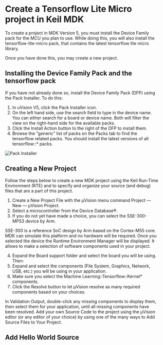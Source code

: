 # Create a Tensorflow Lite Micro project in Keil MDK

To create a project in MDK Version 5, you must install the Device Family pack for the MCU you plan to use. 
While doing this, you will also install the tensorflow-lite-micro pack, that contains the latest tensorflow lite micro library.

Once you have done this, you may create a new project.

## Installing the Device Family Pack and the tensorflow pack
If you have not already done so, install the Device Family Pack (DFP) using the Pack Installer. To do this:

1. In uVision V5, click the Pack Installer icon.
2. On the left hand side, use the search field to type in the device name. You can either search for a board or device name. Both will 
filter the view on the right-hand side for the available packs. 
3. Click the Install Action button to the right of the DFP to install them.
4. Browse the "generic" list of packs on the Packs tab to find the tensorflow related packs. You should install the latest versions of all tensorflow::* packs.

![Pack Installer](https://github.com/MDK-Packs/tensorflow-pack/raw/main/docs/howto_KeilMDK_1.png)

## Creating a New Project
Follow the steps below to create a new MDK project using the Keil Run-Time Environment (RTE) and to specify and organize your source (and debug) files that are a part of this project.

1. Create a New Project File with the µVision menu command Project — New — µVision Project.
2. Select a microcontroller from the Device Database®. 
3. If you do not yet have made a choice, you can select the SSE-300-MPS3 device by Arm. 

SSE-300 is a reference SoC design by Arm based on the Cortex-M55 core. 
MDK can simulate this platform and no hardware will be required.
Once you selected the device the Runtime Environment Manager will be displayed. It allows to make a selection of software components used in your project.

4. Expand the Board support folder and select the board you will be using. Then:
5. Expand and select the components (File System, Graphics, Network, USB, etc.) you will be using in your application.
6. Make sure you select the Machine Learning::Tensorflow::Kernel* components.
7. Click the Resolve button to let µVision resolve as many required components based on your choices.

In Validation Output, double-click any missing components to display them, then select them for your application, until all missing components have been resolved.
Add your own Source Code to the project using the µVision editor (or any editor of your choice) by using one of the many ways to Add Source Files to Your Project.

## Add Hello World Source
